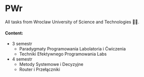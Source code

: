 # PWr
All tasks from Wroclaw University of Science and Technologies 👨‍🎓.

#### Content:
 - 3 semestr
    - Paradygmaty Programowania Labolatoria i Ćwiczenia
    - Techniki Efektywnego Programowania Labs
 - 4 semestr
    - Metody Systemowe i Decyzyjne
    - Router i Przełączniki